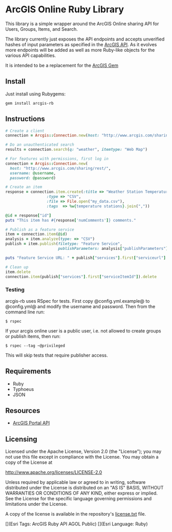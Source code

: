 # ArcGIS Online Ruby Library

This library is a simple wrapper around the ArcGIS Online sharing API for Users, Groups, Items, and Search. 

The library currently just exposes the API endpoints and accepts unverified hashes of input parameters as specified in the [ArcGIS API](http://www.arcgis.com/apidocs/rest/). As it evolves more endpoints will be added as well as more Ruby-like objects for the various API capabilities.

It is intended to be a replacement for the [ArcGIS Gem](https://github.com/ajturner/arcgis-ruby)

## Install

Just install using Rubygems:

`gem install arcgis-rb`

## Instructions

```ruby
# Create a client
connection = Arcgis::Connection.new(host: "http://www.arcgis.com/sharing/rest/")

# Do an unauthenticated search
results = connection.search(q: "weather", itemtype: "Web Map")

# For features with permissions, first log in
connection = Arcgis::Connection.new(
  host: "http://www.arcgis.com/sharing/rest/",
  username: @username,
  password: @password)

# Create an item
response = connection.item.create(:title => "Weather Station Temperatures",
                  :type => "CSV",
                  :file => File.open("my_data.csv"),
                  :tags  => %w{temperature stations}.join(","))

@id = response["id"]
puts "This item has #{response['numComments']} comments."

# Publish as a feature service
item = connection.item(@id)
analysis = item.analyze(type: => "CSV")
publish = item.publish(filetype: "Feature Service",
                       publishParameters: analysis["publishParameters"].to_json)

puts "Feature Service URL: " + publish["services"].first["serviceurl"]

# Clean up
item.delete
connection.item(publish["services"].first["serviceItemId"]).delete
```

### Testing

arcgis-rb uses RSpec for tests. First copy @config.yml.example@ to @config.yml@ and modify the username and password. Then from the command line run:

    $ rspec

If your arcgis online user is a public user, i.e. not allowed to create groups or publish items, then run:

    $ rspec --tag ~@privileged 

This will skip tests that require publisher access.


## Requirements

* Ruby
* Typhoeus
* JSON

## Resources

* [ArcGIS Portal API](http://www.arcgis.com/apidocs/rest/)

## Licensing
Licensed under the Apache License, Version 2.0 (the "License");
you may not use this file except in compliance with the License.
You may obtain a copy of the License at

   http://www.apache.org/licenses/LICENSE-2.0

Unless required by applicable law or agreed to in writing, software
distributed under the License is distributed on an "AS IS" BASIS,
WITHOUT WARRANTIES OR CONDITIONS OF ANY KIND, either express or implied.
See the License for the specific language governing permissions and
limitations under the License.

A copy of the license is available in the repository's [license.txt](./license.txt) file.

[](Esri Tags: ArcGIS Ruby API AGOL Public)
[](Esri Language: Ruby)
